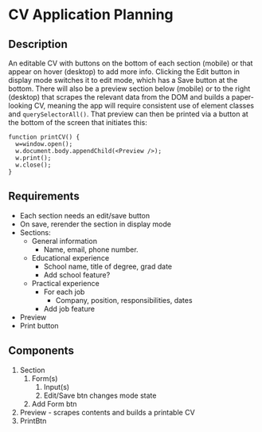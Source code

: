 # CV Application Planning

## Description

An editable CV with buttons on the bottom of each section (mobile) or that appear on hover (desktop) to add more info. Clicking the Edit button in display mode switches it to edit mode, which has a Save button at the bottom. There will also be a preview section below (mobile) or to the right (desktop) that scrapes the relevant data from the DOM and builds a paper-looking CV, meaning the app will require consistent use of element classes and `querySelectorAll()`. That preview can then be printed via a button at the bottom of the screen that initiates this:

```
function printCV() {
  w=window.open();
  w.document.body.appendChild(<Preview />);
  w.print();
  w.close();
}
```

## Requirements

- Each section needs an edit/save button
- On save, rerender the section in display mode
- Sections:
  - General information
    - Name, email, phone number.
  - Educational experience
    - School name, title of degree, grad date
    - Add school feature?
  - Practical experience
    - For each job
      - Company, position, responsibilities, dates
    - Add job feature
- Preview
- Print button

## Components

1. Section
   1. Form(s)
      1. Input(s)
      1. Edit/Save btn changes mode state
   1. Add Form btn
1. Preview - scrapes contents and builds a printable CV
1. PrintBtn
